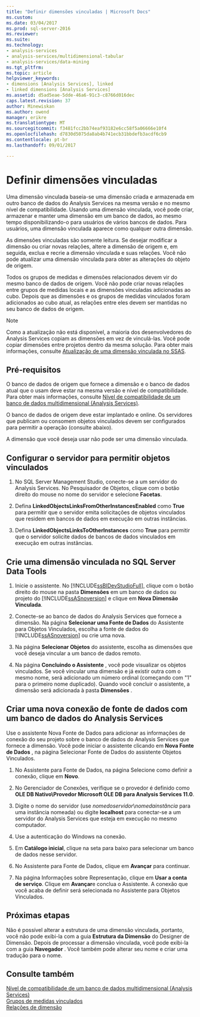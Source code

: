 ```yaml
---
title: "Definir dimensões vinculadas | Microsoft Docs"
ms.custom: 
ms.date: 03/04/2017
ms.prod: sql-server-2016
ms.reviewer: 
ms.suite: 
ms.technology:
- analysis-services
- analysis-services/multidimensional-tabular
- analysis-services/data-mining
ms.tgt_pltfrm: 
ms.topic: article
helpviewer_keywords:
- dimensions [Analysis Services], linked
- linked dimensions [Analysis Services]
ms.assetid: d5ad5eae-5dde-46a6-91c3-c8766d016dec
caps.latest.revision: 37
author: Minewiskan
ms.author: owend
manager: erikre
ms.translationtype: MT
ms.sourcegitcommit: f3481fcc2bb74eaf93182e6cc58f5a06666e10f4
ms.openlocfilehash: d7830d5075da8ab4b741ecb31bbdefb3acdf6cb9
ms.contentlocale: pt-br
ms.lasthandoff: 09/01/2017

---
```

# <a name="define-linked-dimensions"></a>Definir dimensões vinculadas
  Uma dimensão vinculada baseia-se uma dimensão criada e armazenada em outro banco de dados do Analysis Services na mesma versão e no mesmo nível de compatibilidade. Usando uma dimensão vinculada, você pode criar, armazenar e manter uma dimensão em um banco de dados, ao mesmo tempo disponibilizando-o para usuários de vários bancos de dados. Para usuários, uma dimensão vinculada aparece como qualquer outra dimensão.  
  
 As dimensões vinculadas são somente leitura. Se desejar modificar a dimensão ou criar novas relações, altere a dimensão de origem e, em seguida, exclua e recrie a dimensão vinculada e suas relações. Você não pode atualizar uma dimensão vinculada para obter as alterações do objeto de origem.  
  
 Todos os grupos de medidas e dimensões relacionados devem vir do mesmo banco de dados de origem. Você não pode criar novas relações entre grupos de medidas locais e as dimensões vinculadas adicionadas ao cubo. Depois que as dimensões e os grupos de medidas vinculados foram adicionados ao cubo atual, as relações entre eles devem ser mantidas no seu banco de dados de origem.  
  
> [!NOTE]  
>  Como a atualização não está disponível, a maioria dos desenvolvedores do Analysis Services copiam as dimensões em vez de vinculá-las. Você pode copiar dimensões entre projetos dentro da mesma solução. Para obter mais informações, consulte [Atualização de uma dimensão vinculada no SSAS](http://sqlblog.com/blogs/marco_russo/archive/2006/09/12/refresh-of-a-linked-dimension-in-ssas.aspx).  
  
## <a name="prerequisites"></a>Pré-requisitos  
 O banco de dados de origem que fornece a dimensão e o banco de dados atual que o usam deve estar na mesma versão e nível de compatibilidade. Para obter mais informações, consulte [Nível de compatibilidade de um banco de dados multidimensional &#40;Analysis Services&#41;](../../analysis-services/multidimensional-models/compatibility-level-of-a-multidimensional-database-analysis-services.md).  
  
 O banco de dados de origem deve estar implantado e online. Os servidores que publicam ou consomem objetos vinculados devem ser configurados para permitir a operação (consulte abaixo).  
  
 A dimensão que você deseja usar não pode ser uma dimensão vinculada.  
  
## <a name="configure-server-to-allow-linked-objects"></a>Configurar o servidor para permitir objetos vinculados  
  
1.  No SQL Server Management Studio, conecte-se a um servidor do Analysis Services. No Pesquisador de Objetos, clique com o botão direito do mouse no nome do servidor e selecione **Facetas**.  
  
2.  Defina **LinkedObjectsLinksFromOtherInstancesEnabled** como **True** para permitir que o servidor emita solicitações de objetos vinculados que residem em bancos de dados em execução em outras instâncias.  
  
3.  Defina **LinkedObjectsLinksToOtherInstances** como **True** para permitir que o servidor solicite dados de bancos de dados vinculados em execução em outras instâncias.  
  
## <a name="create-a-linked-dimension-in-sql-server-data-tools"></a>Crie uma dimensão vinculada no SQL Server Data Tools  
  
1.  Inicie o assistente. No [!INCLUDE[ssBIDevStudioFull](../../includes/ssbidevstudiofull-md.md)], clique com o botão direito do mouse na pasta **Dimensões** em um banco de dados ou projeto do [!INCLUDE[ssASnoversion](../../includes/ssasnoversion-md.md)] e clique em **Nova Dimensão Vinculada**.  
  
2.  Conecte-se ao banco de dados do Analysis Services que fornece a dimensão. Na página **Selecionar uma Fonte de Dados** do Assistente para Objetos Vinculados, escolha a fonte de dados do [!INCLUDE[ssASnoversion](../../includes/ssasnoversion-md.md)] ou crie uma nova.  
  
3.  Na página **Selecionar Objetos** do assistente, escolha as dimensões que você deseja vincular a um banco de dados remoto.  
  
4.  Na página **Concluindo o Assistente** , você pode visualizar os objetos vinculados. Se você vincular uma dimensão e já existir outra com o mesmo nome, será adicionado um número ordinal (começando com "1" para o primeiro nome duplicado). Quando você concluir o assistente, a dimensão será adicionada à pasta **Dimensões** .  
  
##  <a name="bkmk_CreateNew"></a> Criar uma nova conexão de fonte de dados com um banco de dados do Analysis Services  
 Use o assistente Nova Fonte de Dados para adicionar as informações de conexão do seu projeto sobre o banco de dados do Analysis Services que fornece a dimensão. Você pode iniciar o assistente clicando em **Nova Fonte de Dados** , na página Selecionar Fonte de Dados do assistente Objetos Vinculados.  
  
1.  No Assistente para Fonte de Dados, na página Selecione como definir a conexão, clique em **Novo**.  
  
2.  No Gerenciador de Conexões, verifique se o provedor é definido como **OLE DB Nativo\Provedor Microsoft OLE DB para Analysis Services 11.0**.  
  
3.  Digite o nome do servidor (use *nomedoservidor*\\*nomedainstância* para uma instância nomeada) ou digite **localhost** para conectar-se a um servidor do Analysis Services que esteja em execução no mesmo computador.  
  
4.  Use a autenticação do Windows na conexão.  
  
5.  Em **Catálogo inicial**, clique na seta para baixo para selecionar um banco de dados nesse servidor.  
  
6.  No Assistente para Fonte de Dados, clique em **Avançar** para continuar.  
  
7.  Na página Informações sobre Representação, clique em **Usar a conta de serviço**. Clique em **Avançar**e conclua o Assistente. A conexão que você acaba de definir será selecionada no Assistente para Objetos Vinculados.  
  
## <a name="next-steps"></a>Próximas etapas  
 Não é possível alterar a estrutura de uma dimensão vinculada, portanto, você não pode exibi-la com a guia **Estrutura da Dimensão** do Designer de Dimensão. Depois de processar a dimensão vinculada, você pode exibi-la com a guia **Navegador** . Você também pode alterar seu nome e criar uma tradução para o nome.  
  
## <a name="see-also"></a>Consulte também  
 [Nível de compatibilidade de um banco de dados multidimensional &#40;Analysis Services&#41;](../../analysis-services/multidimensional-models/compatibility-level-of-a-multidimensional-database-analysis-services.md)   
 [Grupos de medidas vinculados](../../analysis-services/multidimensional-models/linked-measure-groups.md)   
 [Relações de dimensão](../../analysis-services/multidimensional-models-olap-logical-cube-objects/dimension-relationships.md)  
  
  
